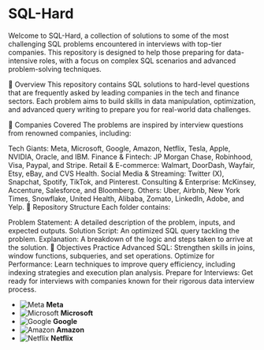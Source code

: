 # SQL-Hard
Welcome to SQL-Hard, a collection of solutions to some of the most challenging SQL problems encountered in interviews with top-tier companies. This repository is designed to help those preparing for data-intensive roles, with a focus on complex SQL scenarios and advanced problem-solving techniques.

🌟 Overview
This repository contains SQL solutions to hard-level questions that are frequently asked by leading companies in the tech and finance sectors. Each problem aims to build skills in data manipulation, optimization, and advanced query writing to prepare you for real-world data challenges.

💼 Companies Covered
The problems are inspired by interview questions from renowned companies, including:

Tech Giants: Meta, Microsoft, Google, Amazon, Netflix, Tesla, Apple, NVIDIA, Oracle, and IBM.
Finance & Fintech: JP Morgan Chase, Robinhood, Visa, Paypal, and Stripe.
Retail & E-commerce: Walmart, DoorDash, Wayfair, Etsy, eBay, and CVS Health.
Social Media & Streaming: Twitter (X), Snapchat, Spotify, TikTok, and Pinterest.
Consulting & Enterprise: McKinsey, Accenture, Salesforce, and Bloomberg.
Others: Uber, Airbnb, New York Times, Snowflake, United Health, Alibaba, Zomato, LinkedIn, Adobe, and Yelp.
📂 Repository Structure
Each folder contains:

Problem Statement: A detailed description of the problem, inputs, and expected outputs.
Solution Script: An optimized SQL query tackling the problem.
Explanation: A breakdown of the logic and steps taken to arrive at the solution.
🎯 Objectives
Practice Advanced SQL: Strengthen skills in joins, window functions, subqueries, and set operations.
Optimize for Performance: Learn techniques to improve query efficiency, including indexing strategies and execution plan analysis.
Prepare for Interviews: Get ready for interviews with companies known for their rigorous data interview process.


- ![Meta](logos/meta.png) **Meta**
- ![Microsoft](logos/microsoft.png) **Microsoft**
- ![Google](logos/google.png) **Google**
- ![Amazon](logos/amazon.png) **Amazon**
- ![Netflix](logos/netflix.png) **Netflix**

